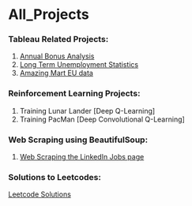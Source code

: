 # All_Projects

### Tableau Related Projects:
1. [Annual Bonus Analysis](https://github.com/ruchakhopkar/AnnualBonusAnalysis)
2. [Long Term Unemployment Statistics](https://github.com/ruchakhopkar/LongTermUnemploymentStatistics)
3. [Amazing Mart EU data](https://github.com/ruchakhopkar/AmazingMartEU2)

### Reinforcement Learning Projects:
1. Training Lunar Lander [Deep Q-Learning]
2. Training PacMan [Deep Convolutional Q-Learning]

### Web Scraping using BeautifulSoup:
1. [Web Scraping the LinkedIn Jobs page](https://github.com/ruchakhopkar/Web_Scraping_And_Analysis)
### Solutions to Leetcodes:
[Leetcode Solutions](https://github.com/ruchakhopkar/LeetCode)
